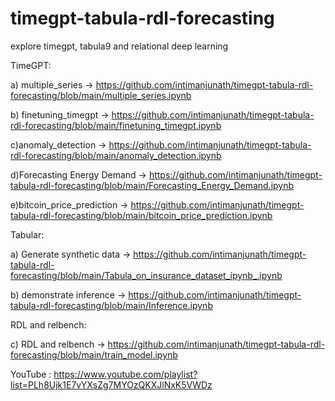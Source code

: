 # timegpt-tabula-rdl-forecasting
explore timegpt, tabula9 and relational deep learning

TimeGPT: 

a) multiple_series -> https://github.com/intimanjunath/timegpt-tabula-rdl-forecasting/blob/main/multiple_series.ipynb

b) finetuning_timegpt -> https://github.com/intimanjunath/timegpt-tabula-rdl-forecasting/blob/main/finetuning_timegpt.ipynb

c)anomaly_detection -> https://github.com/intimanjunath/timegpt-tabula-rdl-forecasting/blob/main/anomaly_detection.ipynb

d)Forecasting Energy Demand -> https://github.com/intimanjunath/timegpt-tabula-rdl-forecasting/blob/main/Forecasting_Energy_Demand.ipynb

e)bitcoin_price_prediction -> https://github.com/intimanjunath/timegpt-tabula-rdl-forecasting/blob/main/bitcoin_price_prediction.ipynb 


Tabular:

a) Generate synthetic data -> https://github.com/intimanjunath/timegpt-tabula-rdl-forecasting/blob/main/Tabula_on_insurance_dataset_ipynb_.ipynb

b) demonstrate inference -> https://github.com/intimanjunath/timegpt-tabula-rdl-forecasting/blob/main/Inference.ipynb

RDL and relbench:

c) RDL and relbench -> https://github.com/intimanjunath/timegpt-tabula-rdl-forecasting/blob/main/train_model.ipynb

YouTube : https://www.youtube.com/playlist?list=PLh8Ujk1E7vYXsZg7MYOzQKXJlNxK5VWDz 
